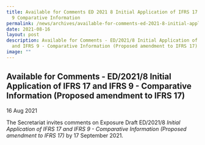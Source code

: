 ```yaml
---
title: Available for Comments ED 2021 8 Initial Application of IFRS 17 and IFRS
  9 Comparative Information
permalink: /news/archives/available-for-comments-ed-2021-8-initial-application-of-ifrs-17-and-ifrs-9/
date: 2021-08-16
layout: post
description: Available for Comments - ED/2021/8 Initial Application of IFRS 17
  and IFRS 9 - Comparative Information (Proposed amendment to IFRS 17)
image: ""
---
```

Available for Comments - ED/2021/8 Initial Application of IFRS 17 and IFRS 9 - Comparative Information (Proposed amendment to IFRS 17)
--------------------------------------------------------------------------------------------------------------------------------------

16 Aug 2021

The Secretariat invites comments on Exposure Draft ED/2021/8 _Initial Application of IFRS 17 and IFRS 9 - Comparative Information (Proposed amendment to IFRS 17)_ by 17 September 2021.